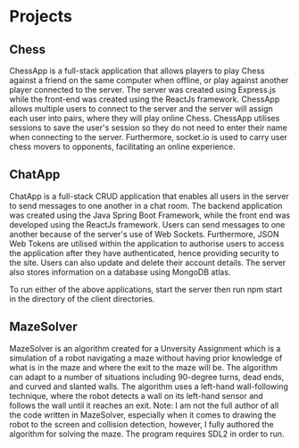 # Projects

## Chess

ChessApp is a full-stack application that allows players to play Chess against a friend on the same computer when offline, or play against another player connected to the server. The server was created using Express.js while the front-end was created using the ReactJs framework. ChessApp allows multiple users to connect to the server and the server will assign each user into pairs, where they will play online Chess. ChessApp utilises sessions to save the user's session so they do not need to enter their name when connecting to the server. Furthermore, socket.io is used to carry user chess movers to opponents, facilitating an online experience.

## ChatApp

ChatApp is a full-stack CRUD application that enables all users in the server to send messages to one another in a chat room. The backend application was created using the Java Spring Boot Framework, while the front end was developed using the ReactJs framework. Users can send messages to one another because of the server's use of Web Sockets. Furthermore, JSON Web Tokens are utilised within the application to authorise users to access the application after they have authenticated, hence providing security to the site. Users can also update and delete their account details. The server also stores information on a database using MongoDB atlas.


To run either of the above applications, start the server then run npm start in the directory of the client directories.

## MazeSolver

MazeSolver is an algorithm created for a Unversity Assignment which is a simulation of a robot navigating a maze without having prior knowledge of what is in the maze and where the exit to the maze will be. The algorithm can adapt to a number of situations including 90-degree turns, dead ends, and curved and slanted walls. The algorithm uses a left-hand wall-following technique, where the robot detects a wall on its left-hand sensor and follows the wall until it reaches an exit. Note: I am not the full author of all the code written in MazeSolver, especially when it comes to drawing the robot to the screen and collision detection, however, I fully authored the algorithm for solving the maze. The program requires SDL2 in order to run.

